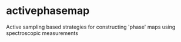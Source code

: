 # activephasemap
Active sampling based strategies for constructing 'phase' maps using spectroscopic measurements
